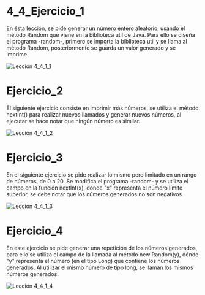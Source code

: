 # 4_4_Ejercicio_1

En ésta lección, se pide generar un número entero aleatorio, usando el método Random que viene en la biblioteca util de Java.
Para ello se diseña el programa -random-, primero se importa la biblioteca util y se llama al método Random, posteriormente se guarda un valor generado y se imprime.

![Lección 4_4_1_1](https://user-images.githubusercontent.com/54320247/64995702-95702600-d8a1-11e9-8ef0-b11d500bdbc8.jpg)

# Ejercicio_2

El siguiente ejercicio consiste en imprimir más números, se utiliza el método nextInt() para realizar nuevos llamados y generar nuevos números, al ejecutar se hace notar que ningún número es similar.

![Lección 4_4_1_2](https://user-images.githubusercontent.com/54320247/64995707-986b1680-d8a1-11e9-87a3-3993a23e8dd1.jpg)

# Ejercicio_3

En el siguiente ejercicio se pide realizar lo mismo pero limitado en un rango de números, de 0 a 20.
Se modifica el programa -random- y se utiliza el campo en la función nextInt(x), donde "x" representa el número límite superior, se debe notar que los números generados no son negativos.

![Lección 4_4_1_3](https://user-images.githubusercontent.com/54320247/64995714-9b660700-d8a1-11e9-910d-58263ac02cf2.jpg)

# Ejercicio_4

En este ejercicio se pide generar una repetición de los números generados, para ello se utiliza el campo de la llamada al método new Random(y), dónde "y" representa el número (en el tipo Long) que contiene los números generados. Al utilizar el mismo número de tipo long, se llaman los mismos números generados.


![Lección 4_4_1_4](https://user-images.githubusercontent.com/54320247/64995725-a02abb00-d8a1-11e9-9e03-7df38e40ee82.jpg)
